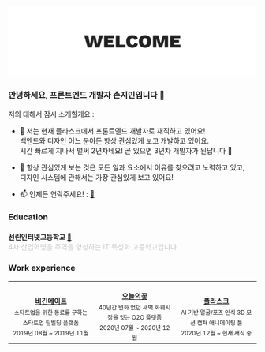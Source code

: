 [![](https://github.com/0xbono/0xbono/blob/master/banner.svg)](https://sonjim.in)

### 안녕하세요, 프론트엔드 개발자 손지민입니다 👋

저의 대해서 잠시 소개할게요 :

- 🔭 저는 현재 플라스크에서 프론트엔드 개발자로 재직하고 있어요!  
  백엔드와 디자인 어느 분야든 항상 관심있게 보고 개발하고 있어요.  
  시간 빠르게 지나서 벌써 2년차네요! 곧 있으면 3년차 개발자가 된답니다 🚀

- 🌱 항상 관심있게 보는 것은 모든 일과 요소에서 이유를 찾으려고 노력하고 있고,  
  디자인 시스템에 관해서는 가장 관심있게 보고 있어요!
- 📫 언제든 연락주세요! : <a href="mailto:iam@sonjim.in">📩</a>

### <b> Education </b>

<div style="margin-top: 20px; margin-bottom: 20px">
  <span id="title"
    ><b>선린인터넷고등학교 <a href="http://sunrint.hs.kr">🔗</a></b></span
  >
  <br />
  <span id="description" style="color: #c8c8c8"
    >4차 산업혁명을 주역을 양성하는 IT 특성화 고등학교입니다.</span
  ><br />
</div>

### <b> Work experience </b>

<table>
  <tr style="border: 0">
    <td align="center" style="border: 0">
      <a href="https://kentcdodds.com">
        <img
          src="https://www.sonjim.in/assets/beginmate_logo.svg"
          width="320px;"
          alt=""
        />
        <br />
        <span>
          <b>비긴메이트</b>
        </span>
      </a>
      <br />
      <sub> 스타트업을 위한 동료를 구하는 스타트업 팀빌딩 플랫폼 </sub>
      <br />
      <sub> 2019년 08월 ~ 2019년 11월 </sub>
    </td>
    <td align="center" style="border: 0">
      <a href="https://github.com/jfmengels">
        <img
          src="https://www.sonjim.in/assets/okkot_logo.svg"
          width="320px;"
          alt=""
        />
        <br />
        <span>
          <b>오늘의꽃</b>
        </span>
      </a>
      <br />
      <sub> 40년간 변화 없던 새벽 화훼시장을 잇는 O2O 플랫폼 </sub>
      <br />
      <sub> 2020년 07월 ~ 2020년 12월 </sub>
    </td>
    <td align="center" style="border: 0">
      <a href="https://jakebolam.com">
        <img
          src="https://www.sonjim.in/assets/plask_logo.svg"
          width="320px;"
          alt=""
        />
        <br />
        <span>
          <b>플라스크</b>
        </span>
      </a>
      <br />
      <sub> AI 기반 얼굴/포즈 인식 3D 모션 캡쳐 애니메이팅 툴 </sub>
      <br />
      <sub> 2020년 12월 ~ 현재 재직 중</sub>
    </td>
  </tr>
</table>

